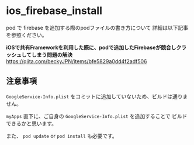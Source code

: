 # ios_firebase_install

pod で firebase を追加する際のpodファイルの書き方について
詳細は以下記事を参照ください。

**iOSで共有Frameworkを利用した際に、podで追加したFirebaseが競合しクラッシュしてしまう問題の解決**
https://qiita.com/beckyJPN/items/bfe5829a0dd4f2adf506

## 注意事項
`GoogleService-Info.plist`
をコミットに追加していないため、ビルドは通りません。

`myApps`
直下に、ご自身の `GoogleService-Info.plist` を追加することで
ビルドできるかと思います。

また、 `pod update` or `pod install` も必要です。
